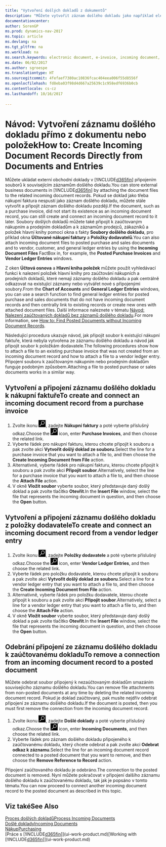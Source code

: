 ```yaml
---
title: "Vytvoření došlých dokladů z dokumentů"
description: "Můžete vytvořit záznam došlého dokladu jako například elektronické faktury a řízení úkolů OCR, eCommerce a výměny dokumentů."
documentationcenter: 
author: SorenGP
ms.prod: dynamics-nav-2017
ms.topic: article
ms.devlang: na
ms.tgt_pltfrm: na
ms.workload: na
ms.search.keywords: electronic document, e-invoice, incoming document, OCR, ecommerce, document exchange, import invoice
ms.date: 06/02/2017
ms.author: sgroespe
ms.translationtype: HT
ms.sourcegitcommit: 4fefaef7380ac10836fcac404eea006f55d8556f
ms.openlocfilehash: fd8eba03f98d4d667a25639c1c958edf6936b0cb
ms.contentlocale: cs-cz
ms.lasthandoff: 10/16/2017

---
```

# <a name="how-to-create-incoming-document-records-directly-from-documents-and-entries"></a><span data-ttu-id="8c8c6-103">Návod: Vytvoření záznamu došlého dokladu přímo z dokumentu nebo položek</span><span class="sxs-lookup"><span data-stu-id="8c8c6-103">How to: Create Incoming Document Records Directly from Documents and Entries</span></span>
<span data-ttu-id="8c8c6-104">Můžete ukládat externí obchodní doklady v [!INCLUDE[d365fin](includes/d365fin_md.md)] připojením souborů k souvisejícím záznamům došlého dokladu.</span><span class="sxs-lookup"><span data-stu-id="8c8c6-104">You can store external business documents in [!INCLUDE[d365fin](includes/d365fin_md.md)] by attaching the document files to the related incoming document records.</span></span> <span data-ttu-id="8c8c6-105">Pokud se doklad jako třeba nákupní faktura nespustí jako záznam došlého dokladu, můžete stále vytvořit a připojit záznam došlého dokladu později.</span><span class="sxs-lookup"><span data-stu-id="8c8c6-105">If the document, such as a purchase invoice, did not start its existence as an incoming document record, you can still create and connect an incoming document record to it later.</span></span> <span data-ttu-id="8c8c6-106">Soubory došlých dokladů můžete také připojit k zaúčtovaným nákupním a prodejním dokladům a k záznamům prodejců, zákazníků a položek hlavní knihy pomocí okna s fakty **Soubory došlého dokladu**, pro příklad okna **Účtované nákupní faktury** a **Položky dodavatelů**.</span><span class="sxs-lookup"><span data-stu-id="8c8c6-106">You can also attach incoming document files to posted purchase and sales documents and to vendor, customer, and general ledger entries by using the **Incoming Document Files** FactBox in, for example, the **Posted Purchase Invoices** and **Vendor Ledger Entries** windows.</span></span>

<span data-ttu-id="8c8c6-107">Z oken **Účtová osnova** a **Hlavní kniha položek** můžete použít vyhledávací funkci k nalezení položek hlavní knihy pro zaúčtování nákupních a prodejních dokladů, které nemají záznamy došlého dokladu a pak centrálně odkazovat na existující záznamy nebo vytvářet nové s připojenými soubory.</span><span class="sxs-lookup"><span data-stu-id="8c8c6-107">From the **Chart of Accounts** and **General Ledger Entries** windows, you can use a search function to find general ledger entries for posted purchase and sales documents that do not have incoming document records and then centrally link to existing records or create new ones with attached document files.</span></span> <span data-ttu-id="8c8c6-108">Další informace naleznete v tématu [Návod: Nalezení zaúčtovaných dokladů bez záznamů došlého dokladu](across-how-find-posted-documents-without-income-document-records.md).</span><span class="sxs-lookup"><span data-stu-id="8c8c6-108">For more information, see [How to: Find Posted Documents without Incoming Document Records](across-how-find-posted-documents-without-income-document-records.md).</span></span>

<span data-ttu-id="8c8c6-109">Následující procedura ukazuje návod, jak připojit soubor k existující nákupní faktuře, která nebyla vytvořena ze záznamu došlého dokladu a návod jak připojit soubor k položkám dodavatele.</span><span class="sxs-lookup"><span data-stu-id="8c8c6-109">The following procedures show how to attach a file to an existing purchase invoice that was not created from an incoming document record and how to attach a file to a vendor ledger entry.</span></span> <span data-ttu-id="8c8c6-110">Připojení souboru k zaúčtovaným nákupním nebo prodejním dokladům funguje podobným způsobem.</span><span class="sxs-lookup"><span data-stu-id="8c8c6-110">Attaching a file to posted purchase or sales documents works in a similar way.</span></span>

## <a name="to-create-and-connect-an-incoming-document-record-from-a-purchase-invoice"></a><span data-ttu-id="8c8c6-111">Vytvoření a připojení záznamu došlého dokladu k nákupní faktuře</span><span class="sxs-lookup"><span data-stu-id="8c8c6-111">To create and connect an incoming document record from a purchase invoice</span></span>
1. <span data-ttu-id="8c8c6-112">Zvolte ikonu ![Vyhledat stránku nebo sestavu](media/ui-search/search_small.png "Ikona Vyhledat stránku nebo sestavu"), zadejte **Nákupní faktury** a poté vyberte příslušný odkaz.</span><span class="sxs-lookup"><span data-stu-id="8c8c6-112">Choose the ![Search for Page or Report](media/ui-search/search_small.png "Search for Page or Report icon") icon, enter **Purchase Invoices**, and then choose the related link.</span></span>
2. <span data-ttu-id="8c8c6-113">Vyberte řádek pro nákupní fakturu, kterou chcete připojit k souboru a pak zvolte akci **Vytvořit došlý doklad ze souboru**.</span><span class="sxs-lookup"><span data-stu-id="8c8c6-113">Select the line for a purchase invoice that you want to attach a file to, and then choose the **Create Incoming Document from File** action.</span></span>
3. <span data-ttu-id="8c8c6-114">Alternativně, vyberte řádek pro nákupní fakturu, kterou chcete připojit k souboru a pak zvolte akci **Připojit soubor**.</span><span class="sxs-lookup"><span data-stu-id="8c8c6-114">Alternatively, select the line for a purchase invoice that you want to attach a file to, and then choose the **Attach File** action.</span></span>
4. <span data-ttu-id="8c8c6-115">V okně **Vložit soubor** vyberte soubor, který představuje daný došlý doklad a pak zvolte tlačítko **Otevřít**.</span><span class="sxs-lookup"><span data-stu-id="8c8c6-115">In the **Insert File** window, select the file that represents the incoming document in question, and then choose the **Open** button.</span></span>

## <a name="to-create-and-connect-an-incoming-document-record-from-a-vendor-ledger-entry"></a><span data-ttu-id="8c8c6-116">Vytvoření a připojení záznamu došlého dokladu z položky dodavatele</span><span class="sxs-lookup"><span data-stu-id="8c8c6-116">To create and connect an incoming document record from a vendor ledger entry</span></span>
1. <span data-ttu-id="8c8c6-117">Zvolte ikonu ![Vyhledat stránku nebo sestavu](media/ui-search/search_small.png "Ikona Vyhledat stránku nebo sestavu"), zadejte **Položky dodavatele** a poté vyberte příslušný odkaz.</span><span class="sxs-lookup"><span data-stu-id="8c8c6-117">Choose the ![Search for Page or Report](media/ui-search/search_small.png "Search for Page or Report icon") icon, enter **Vendor Ledger Entries**, and then choose the related link.</span></span>
2. <span data-ttu-id="8c8c6-118">Vyberte řádek pro položku dodavatele, kterou chcete připojit k souboru a pak zvolte akci **Vytvořit došlý doklad ze souboru**.</span><span class="sxs-lookup"><span data-stu-id="8c8c6-118">Select a line for a vendor ledger entry that you want to attach a file to, and then choose the **Create Incoming Document from File** action.</span></span>
3. <span data-ttu-id="8c8c6-119">Alternativně, vyberte řádek pro položku dodavatele, kterou chcete připojit k souboru a pak zvolte akci **Připojit soubor**.</span><span class="sxs-lookup"><span data-stu-id="8c8c6-119">Alternatively, select a line for a vendor ledger entry that you want to attach a file to, and then choose the **Attach File** action.</span></span>
4. <span data-ttu-id="8c8c6-120">V okně **Vložit soubor** vyberte soubor, který představuje daný došlý doklad a pak zvolte tlačítko **Otevřít**.</span><span class="sxs-lookup"><span data-stu-id="8c8c6-120">In the **Insert File** window, select the file that represents the incoming document in question, and then choose the **Open** button.</span></span>

## <a name="to-remove-a-connection-from-an-incoming-document-record-to-a-posted-document"></a><span data-ttu-id="8c8c6-121">Odebrání připojení ze záznamu došlého dokladu k zaúčtovanému dokladu</span><span class="sxs-lookup"><span data-stu-id="8c8c6-121">To remove a connection from an incoming document record to a posted document</span></span>
<span data-ttu-id="8c8c6-122">Můžete odebrat soubor připojený k nezaúčtovaným dokladům smazáním souvisejícího záznamu došlého dokladu.</span><span class="sxs-lookup"><span data-stu-id="8c8c6-122">You can remove file attachments from non-posted documents at any time by deleting the related incoming document record.</span></span> <span data-ttu-id="8c8c6-123">Pokud je doklad zaúčtovaný, pak musíte nejdřív odebrat připojení ze záznamu došlého dokladu.</span><span class="sxs-lookup"><span data-stu-id="8c8c6-123">If the document is posted, then you must first remove the connection from the incoming document record.</span></span>

1. <span data-ttu-id="8c8c6-124">Zvolte ikonu ![Vyhledat stránku nebo sestavu](media/ui-search/search_small.png "Ikona Vyhledat stránku nebo sestavu"), zadejte **Došlé doklady** a poté vyberte příslušný odkaz.</span><span class="sxs-lookup"><span data-stu-id="8c8c6-124">Choose the ![Search for Page or Report](media/ui-search/search_small.png "Search for Page or Report icon") icon, enter **Incoming Documents**, and then choose the related link.</span></span>
2. <span data-ttu-id="8c8c6-125">Vyberte řádek pro záznam došlého dokladu připojeného k zaúčtovanému dokladu, který chcete odebrat a pak zvolte akci **Odebrat odkaz k záznamu**.</span><span class="sxs-lookup"><span data-stu-id="8c8c6-125">Select the line for an incoming document record connected to a posted document that you want to remove, and then choose the **Remove Reference to Record** action.</span></span>

<span data-ttu-id="8c8c6-126">Připojení zaúčtovaného dokladu je odebráno.</span><span class="sxs-lookup"><span data-stu-id="8c8c6-126">The connection to the posted document is removed.</span></span> <span data-ttu-id="8c8c6-127">Nyní můžete pokračovat v připojení dalšího záznamu došlého dokladu k zaúčtovanému dokladu, tak jak je popsáno v tomto tématu.</span><span class="sxs-lookup"><span data-stu-id="8c8c6-127">You can now proceed to connect another incoming document record to the posted document as described in this topic.</span></span>

## <a name="see-also"></a><span data-ttu-id="8c8c6-128">Viz také</span><span class="sxs-lookup"><span data-stu-id="8c8c6-128">See Also</span></span>
[<span data-ttu-id="8c8c6-129">Proces došlých dokladů</span><span class="sxs-lookup"><span data-stu-id="8c8c6-129">Process Incoming Documents</span></span>](across-process-income-documents.md)  
[<span data-ttu-id="8c8c6-130">Došlé doklady</span><span class="sxs-lookup"><span data-stu-id="8c8c6-130">Incoming Documents</span></span>](across-income-documents.md)  
[<span data-ttu-id="8c8c6-131">Nákup</span><span class="sxs-lookup"><span data-stu-id="8c8c6-131">Purchasing</span></span>](purchasing-manage-purchasing.md)  
<span data-ttu-id="8c8c6-132">[Práce s [!INCLUDE[d365fin](includes/d365fin_md.md)]](ui-work-product.md)</span><span class="sxs-lookup"><span data-stu-id="8c8c6-132">[Working with [!INCLUDE[d365fin](includes/d365fin_md.md)]](ui-work-product.md)</span></span>

